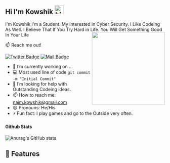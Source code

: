 ## Hi I'm Kowshik <img src="https://user-images.githubusercontent.com/1303154/88677602-1635ba80-d120-11ea-84d8-d263ba5fc3c0.gif" width="28px" alt="hi">

I'm Kowshik i'm a Student. My interested in Cyber Security. I Like Codeing As Well. I Believe That If You Try Hard in Life. You Will Get Something Good In Your Life
<img align='right' src="https://media.giphy.com/media/M9gbBd9nbDrOTu1Mqx/giphy.gif" width="230">

:mailbox: Reach me out!   

[![Twitter Badge](https://img.shields.io/badge/-@K0WSHIK-1ca0f1?style=flat&labelColor=1ca0f1&logo=twitter&logoColor=white&link=https://twitter.com/K0WSHIK)](https://twitter.com/K0WSHIK)  [![Mail Badge](https://img.shields.io/badge/-KOWSHIK-c0392b?style=flat&labelColor=c0392b&logo=gmail&logoColor=white)](mailto:naim.kowshik@gmail.com)

- 🔭 I’m currently working on ... 
- :computer: Most used line of code `git commit -m "Initial Commit"`
- 🤔 I’m looking for help with Outstanding Codeing ideas.
- 📫 How to reach me: naim.kowshik@gmail.com
- 😄 Pronouns: He/His
- ⚡ Fun fact: I play games and go to the Outside very often.

#### Github Stats

![Anurag's GitHub stats](https://github-readme-stats.vercel.app/api?username=naimkowshik&show_icons=true&theme=tokyonight) 

##  :tangerine: Features


